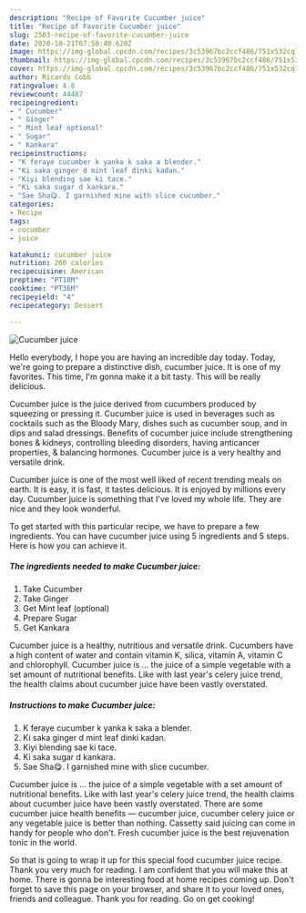 ```yaml
---
description: "Recipe of Favorite Cucumber juice"
title: "Recipe of Favorite Cucumber juice"
slug: 2503-recipe-of-favorite-cucumber-juice
date: 2020-10-21T07:58:40.620Z
image: https://img-global.cpcdn.com/recipes/3c53967bc2ccf486/751x532cq70/cucumber-juice-recipe-main-photo.jpg
thumbnail: https://img-global.cpcdn.com/recipes/3c53967bc2ccf486/751x532cq70/cucumber-juice-recipe-main-photo.jpg
cover: https://img-global.cpcdn.com/recipes/3c53967bc2ccf486/751x532cq70/cucumber-juice-recipe-main-photo.jpg
author: Ricardo Cobb
ratingvalue: 4.8
reviewcount: 44487
recipeingredient:
- " Cucumber"
- " Ginger"
- " Mint leaf optional"
- " Sugar"
- " Kankara"
recipeinstructions:
- "K feraye cucumber k yanka k saka a blender."
- "Ki saka ginger d mint leaf dinki kadan."
- "Kiyi blending sae ki tace."
- "Ki saka sugar d kankara."
- "Sae Sha😋. I garnished mine with slice cucumber."
categories:
- Recipe
tags:
- cucumber
- juice

katakunci: cucumber juice 
nutrition: 260 calories
recipecuisine: American
preptime: "PT18M"
cooktime: "PT36M"
recipeyield: "4"
recipecategory: Dessert

---
```



![Cucumber juice](https://img-global.cpcdn.com/recipes/3c53967bc2ccf486/751x532cq70/cucumber-juice-recipe-main-photo.jpg)

Hello everybody, I hope you are having an incredible day today. Today, we're going to prepare a distinctive dish, cucumber juice. It is one of my favorites. This time, I'm gonna make it a bit tasty. This will be really delicious.

Cucumber juice is the juice derived from cucumbers produced by squeezing or pressing it. Cucumber juice is used in beverages such as cocktails such as the Bloody Mary, dishes such as cucumber soup, and in dips and salad dressings. Benefits of cucumber juice include strengthening bones &amp; kidneys, controlling bleeding disorders, having anticancer properties, &amp; balancing hormones. Cucumber juice is a very healthy and versatile drink.

Cucumber juice is one of the most well liked of recent trending meals on earth. It is easy, it is fast, it tastes delicious. It is enjoyed by millions every day. Cucumber juice is something that I've loved my whole life. They are nice and they look wonderful.


To get started with this particular recipe, we have to prepare a few ingredients. You can have cucumber juice using 5 ingredients and 5 steps. Here is how you can achieve it.

<!--inarticleads1-->

##### The ingredients needed to make Cucumber juice:

1. Take  Cucumber
1. Take  Ginger
1. Get  Mint leaf (optional)
1. Prepare  Sugar
1. Get  Kankara


Cucumber juice is a healthy, nutritious and versatile drink. Cucumbers have a high content of water and contain vitamin K, silica, vitamin A, vitamin C and chlorophyll. Cucumber juice is … the juice of a simple vegetable with a set amount of nutritional benefits. Like with last year&#39;s celery juice trend, the health claims about cucumber juice have been vastly overstated. 

<!--inarticleads2-->

##### Instructions to make Cucumber juice:

1. K feraye cucumber k yanka k saka a blender.
1. Ki saka ginger d mint leaf dinki kadan.
1. Kiyi blending sae ki tace.
1. Ki saka sugar d kankara.
1. Sae Sha😋. I garnished mine with slice cucumber.


Cucumber juice is … the juice of a simple vegetable with a set amount of nutritional benefits. Like with last year&#39;s celery juice trend, the health claims about cucumber juice have been vastly overstated. There are some cucumber juice health benefits — cucumber juice, cucumber celery juice or any vegetable juice is better than nothing. Cassetty said juicing can come in handy for people who don&#39;t. Fresh cucumber juice is the best rejuvenation tonic in the world. 

So that is going to wrap it up for this special food cucumber juice recipe. Thank you very much for reading. I am confident that you will make this at home. There is gonna be interesting food at home recipes coming up. Don't forget to save this page on your browser, and share it to your loved ones, friends and colleague. Thank you for reading. Go on get cooking!

